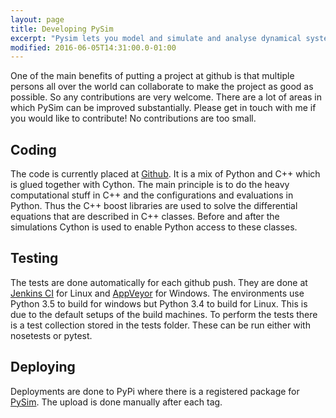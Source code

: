 ```yaml
---
layout: page
title: Developing PySim
excerpt: "Pysim lets you model and simulate and analyse dynamical systems"
modified: 2016-06-05T14:31:00.0-01:00
---
```

One of the main benefits of putting a project at github is that multiple persons all over the world
can collaborate to make the project as good as possible. So any contributions are very welcome. There
are a lot of areas in which PySim can be improved substantially. Please get in touch with me if you would
like to contribute! No contributions are too small.

## Coding
The code is currently placed at [Github](https://github.com/aldebjer/pysim). It is a mix of Python and C++
which is glued together with Cython. The main principle is to do the heavy computational stuff in C++ and
the configurations and evaluations in Python. Thus the C++ boost libraries are used to solve the differential
equations that are described in C++ classes. Before and after the simulations Cython is used to enable Python
access to these classes.

## Testing
The tests are done automatically for each github push. They are done at [Jenkins CI](https://travis-ci.org/aldebjer/pysim) for Linux
and [AppVeyor](https://ci.appveyor.com/project/aldebjer/pysim) for Windows. The environments use Python 3.5 to
build for windows but Python 3.4 to build for Linux. This is due to the default setups of the build machines. To
perform the tests there is a test collection stored in the tests folder. These can be run either with nosetests
or pytest.

## Deploying
Deployments are done to PyPi where there is a registered package for [PySim](https://pypi.python.org/pypi/pysim). The
upload is done manually after each tag.
